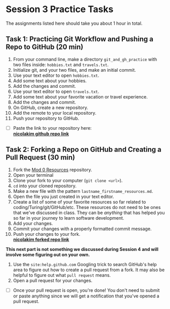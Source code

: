 # Session 3 Practice Tasks

The assignments listed here should take you about 1 hour in total.


## Task 1: Practicing Git Workflow and Pushing a Repo to GitHub (20 min)

1. From your command line, make a directory `git_and_gh_practice` with two files inside: `hobbies.txt` and `travels.txt`. 
1. Initialize git, and your two files, and make an initial commit. 
1. Use your text editor to open `hobbies.txt`. 
1. Add some text about your hobbies.
1. Add the changes and commit.
1. Use your text editor to open `travels.txt`. 
1. Add some text about your favorite vacation or travel experience. 
1. Add the changes and commit.
1. On GitHub, create a new repository. 
1. Add the remote to your local repository. 
1. Push your repository to GitHub. 

- [ ] Paste the link to your repository here:  
**[nicolakim github repo link](https://github.com/nicolakim/git_and_gh_practice)**

## Task 2: Forking a Repo on GitHub and Creating a Pull Request (30 min)

1. Fork the [Mod 0 Resources](https://github.com/turingschool-examples/mod0resources) repository. 
1. Open your terminal
1. Clone your fork to your computer (`git clone <url>`).
1. `cd` into your cloned repository.
1. Make a new file with the pattern `lastname_firstname_resources.md`.
1. Open the file you just created in your text editor.
1. Create a list of some of your favorite resources so far related to coding/Turing/git/GitHub/etc. These resources do not need to be ones that we've discussed in class. They can be *anything* that has helped you so far in your journey to learn software development.
1. Add your changes.
1. Commit your changes with a properly formatted commit message.
1. Push your changes to your fork.  
**[nicolakim forked repo link](https://github.com/nicolakim/mod0resources)**

**This next part is not something we discussed during Session 4 and will involve some figuring out on your own.** 

1. Use the `site:help.github.com` Googling trick to search GitHub's help area to figure out how to create a pull request from a fork. It may also be helpful to figure out what `pull request` means.
1. Open a pull request for your changes. 

- [ ] Once your pull request is open, you're done! You don't need to submit or paste anything since we will get a notification that you've opened a pull request. 